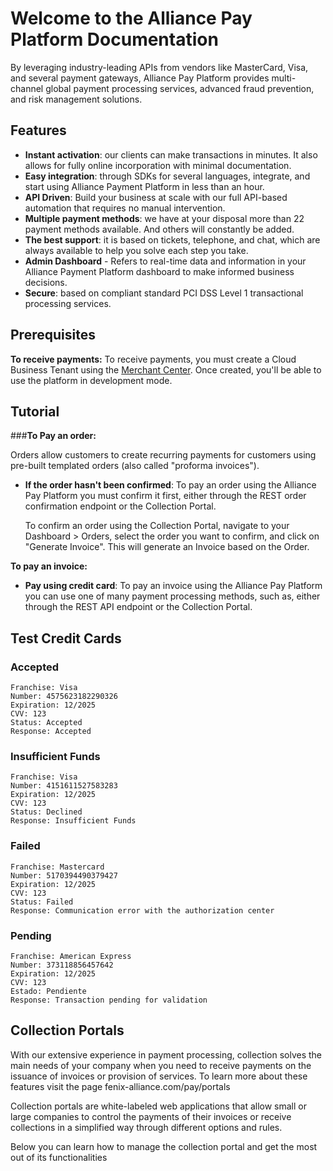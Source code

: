 # Welcome to the Alliance Pay Platform Documentation

By leveraging industry-leading APIs from vendors like MasterCard, Visa, and several payment gateways, Alliance Pay Platform provides multi-channel global payment processing services, advanced fraud prevention, and risk management solutions.

## Features

- **Instant activation**: our clients can make transactions in minutes. It also allows for fully online incorporation with minimal documentation.
- **Easy integration**: through SDKs for several languages, integrate, and start using Alliance Payment Platform in less than an hour.
- **API Driven**: Build your business at scale with our full API-based automation that requires no manual intervention.
- **Multiple payment methods**: we have at your disposal more than 22 payment methods available. And others will constantly be added.
- **The best support**: it is based on tickets, telephone, and chat, which are always available to help you solve each step you take.
- **Admin Dashboard** - Refers to real-time data and information in your Alliance Payment Platform dashboard to make informed business decisions.
- **Secure**: based on compliant standard PCI DSS Level 1 transactional processing services.

## Prerequisites

**To receive payments:** To receive payments, you must create a Cloud Business Tenant using the [Merchant Center](https://fenix-alliance.com/merchant). Once created, you'll be able to use the platform in development mode.

## Tutorial

###**To Pay an order:** 

Orders allow customers to create recurring payments for customers using pre-built templated orders (also called "proforma invoices").

- **If the order hasn't been confirmed**: To pay an order using the Alliance Pay Platform you must confirm it first, either through the REST order confirmation endpoint or the Collection Portal.

  To confirm an order using the Collection Portal, navigate to your Dashboard > Orders, select the order you want to confirm, and click on "Generate Invoice". This will generate an Invoice based on the Order.

**To pay an invoice:** 

- **Pay using credit card**: To pay an invoice using the Alliance Pay Platform you can use one of many payment processing methods, such as, either through the REST API endpoint or the Collection Portal.


## Test Credit Cards
### Accepted

```
Franchise: Visa
Number: 4575623182290326
Expiration: 12/2025
CVV: 123
Status: Accepted
Response: Accepted
```


### Insufficient Funds

```
Franchise: Visa
Number: 4151611527583283
Expiration: 12/2025
CVV: 123
Status: Declined
Response: Insufficient Funds
```


### Failed

```
Franchise: Mastercard
Number: 5170394490379427
Expiration: 12/2025
CVV: 123
Status: Failed
Response: Communication error with the authorization center
```


### Pending

```
Franchise: American Express
Number: 373118856457642
Expiration: 12/2025
CVV: 123
Estado: Pendiente
Response: Transaction pending for validation
```

## Collection Portals

With our extensive experience in payment processing, collection solves the main needs of your company when you need to receive payments on the issuance of invoices or provision of services. To learn more about these features visit the page fenix-alliance.com/pay/portals

Collection portals are white-labeled web applications that allow small or large companies to control the payments of their invoices or receive collections in a simplified way through different options and rules.

Below you can learn how to manage the collection portal and get the most out of its functionalities
